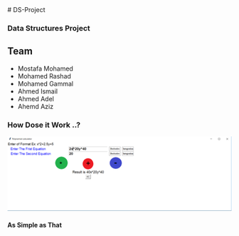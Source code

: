 <html>


<body>
# DS-Project
<h3>Data Structures Project</h3>
<h2> Team </h2>
<ul> <li>Mostafa Mohamed </li>
<li>Mohamed Rashad </li>
<li>Mohamed Gammal</li>
<li>Ahmed Ismail</li>
<li>Ahmed Adel</li> 
<li>Ahemd Aziz</li> 
    </ul>
<div>
    <h3>How Dose it Work ..?</h3>
    <img src="GUIRUN.png"></di> 
    <h4>As Simple as That</h4>

</body>


</html>
